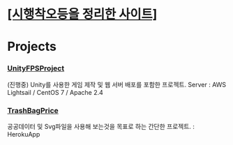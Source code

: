 # [[시행착오등을 정리한 사이트]](https://velog.io/@fgprjs)

# Projects

### [UnityFPSProject](http://mypofol.shop)

(진행중) Unity를 사용한 게임 제작 및 웹 서버 배포를 포함한 프로젝트.
Server : AWS Lightsail / CentOS 7 / Apache 2.4


### [TrashBagPrice](http://trashbagprice.herokuapp.com)

공공데이터 및 Svg파일을 사용해 보는것을 목표로 하는 간단한 프로젝트.
: HerokuApp

